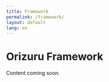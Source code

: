 ```yaml
---
title: Framework
permalink: /framework/
layout: default
lang: en
---
```


# Orizuru Framework

Content coming soon.
